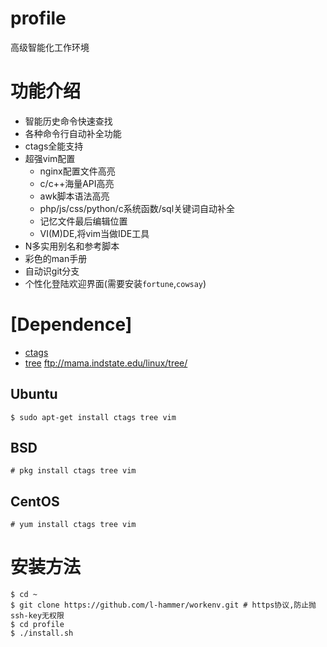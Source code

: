 profile
=======

高级智能化工作环境

# 功能介绍

- 智能历史命令快速查找
- 各种命令行自动补全功能
- ctags全能支持
- 超强vim配置
  - nginx配置文件高亮
  - c/c++海量API高亮
  - awk脚本语法高亮
  - php/js/css/python/c系统函数/sql关键词自动补全
  - 记忆文件最后编辑位置
  - VI(M)DE,将vim当做IDE工具
- N多实用别名和参考脚本
- 彩色的man手册
- 自动识git分支
- 个性化登陆欢迎界面(需要安装`fortune`,`cowsay`)

# [Dependence]

* [ctags](http://ctags.sourceforge.net/)
* [tree](ftp://mama.indstate.edu/linux/tree/) ftp://mama.indstate.edu/linux/tree/

## Ubuntu

```
$ sudo apt-get install ctags tree vim
```

## BSD

```
# pkg install ctags tree vim
```

## CentOS

```
# yum install ctags tree vim
```

# 安装方法

```
$ cd ~
$ git clone https://github.com/l-hammer/workenv.git # https协议,防止抛ssh-key无权限
$ cd profile
$ ./install.sh
```

